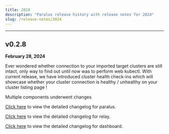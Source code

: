 ```yaml
---
title: 2024
description: "Paralus release history with release notes for 2024"
slug: /release-notes/2024
---
```

---

## v0.2.8

**February 28, 2024**

Ever wondered whether connection to your imported target clusters are still intact, only way to find out until now was to perform web kubectl. With current release, we have introduced cluster health check-ins which will showcase whether your cluster connection is healthy / unhealthy on your cluster listing page !

Multiple components underwent changes

[Click here](https://github.com/paralus/paralus/releases/tag/v0.2.7) to view the detailed changelog for paralus.

[Click here](https://github.com/paralus/relay/releases/tag/v0.1.7) to view the detailed changelog for relay.

[Click here](https://github.com/paralus/dashboard/releases/tag/v0.2.2) to view the detailed changelog for dashboard.